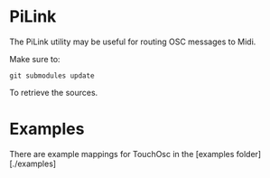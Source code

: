 # PiLink 

The PiLink utility may be useful for routing OSC messages
to Midi.

Make sure to:
```
git submodules update
```

To retrieve the sources.


# Examples
There are example mappings for TouchOsc in the [examples folder][./examples]

